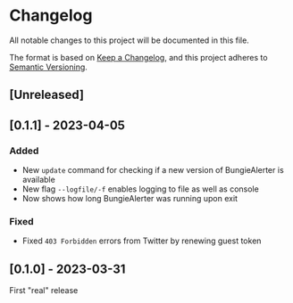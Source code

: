 # Changelog

All notable changes to this project will be documented in this file.

The format is based on [Keep a Changelog](https://keepachangelog.com/en/1.0.0/),
and this project adheres to [Semantic Versioning](https://semver.org/spec/v2.0.0.html).

## [Unreleased]

## [0.1.1] - 2023-04-05

### Added

- New `update` command for checking if a new version of BungieAlerter is available
- New flag `--logfile/-f` enables logging to file as well as console
- Now shows how long BungieAlerter was running upon exit

### Fixed

- Fixed `403 Forbidden` errors from Twitter by renewing guest token

## [0.1.0] - 2023-03-31
First "real" release
